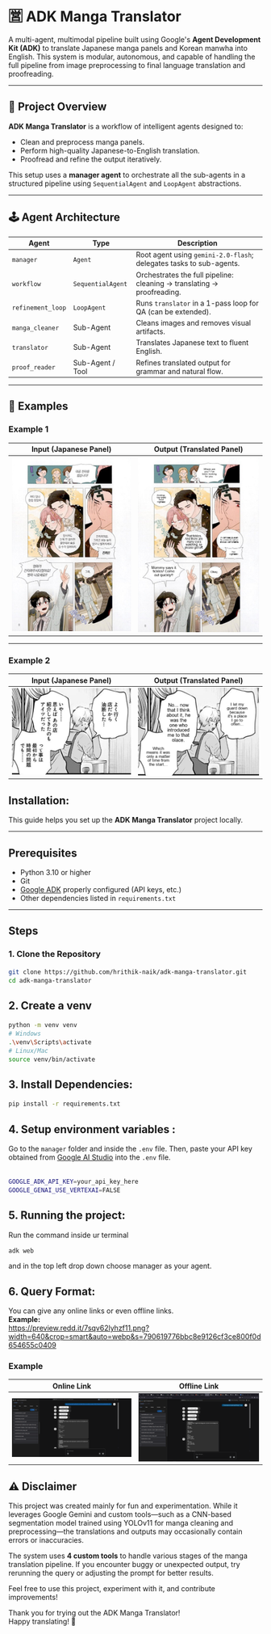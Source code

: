 # 🈺 ADK Manga Translator

A multi-agent, multimodal pipeline built using Google's **Agent Development Kit (ADK)** to translate Japanese manga panels and Korean manwha into English. This system is modular, autonomous, and capable of handling the full pipeline from image preprocessing to final language translation and proofreading.

---

## 🧠 Project Overview

**ADK Manga Translator** is a workflow of intelligent agents designed to:
- Clean and preprocess manga panels.
- Perform high-quality Japanese-to-English translation.
- Proofread and refine the output iteratively.

This setup uses a **manager agent** to orchestrate all the sub-agents in a structured pipeline using `SequentialAgent` and `LoopAgent` abstractions.

---

## 🕹️ Agent Architecture

| **Agent**         | **Type**           | **Description**                                                             |
|------------------|--------------------|-----------------------------------------------------------------------------|
| `manager`        | `Agent`            | Root agent using `gemini-2.0-flash`; delegates tasks to sub-agents.         |
| `workflow`       | `SequentialAgent`  | Orchestrates the full pipeline: cleaning → translating → proofreading.      |
| `refinement_loop`| `LoopAgent`        | Runs `translator` in a 1-pass loop for QA (can be extended).                |
| `manga_cleaner`  | Sub-Agent          | Cleans images and removes visual artifacts.                                 |
| `translator`     | Sub-Agent          | Translates Japanese text to fluent English.                                 |
| `proof_reader`   | Sub-Agent / Tool   | Refines translated output for grammar and natural flow.                     |


---
## 📝 Examples

### Example 1

| Input (Japanese Panel)                                     | Output (Translated Panel)                                 |
|------------------------------------------------------------|-----------------------------------------------------------|
| ![Input Panel](OnlineDownloads/7.png) | ![Output Panel](output/translated_manga_12457.png)        |

---

### Example 2

| Input (Japanese Panel)                                     | Output (Translated Panel)                                 |
|------------------------------------------------------------|-----------------------------------------------------------|
| ![Input Panel](OnlineDownloads/downloaded_12111_YAjqu.png) | ![Output Panel](output/translated_manga_48195.png)        |


## Installation:


This guide helps you set up the **ADK Manga Translator** project locally.

---

## Prerequisites

- Python 3.10 or higher
- Git
- [Google ADK](https://developers.google.com/ai) properly configured (API keys, etc.)
- Other dependencies listed in `requirements.txt`

---

## Steps

### 1. Clone the Repository

```bash
git clone https://github.com/hrithik-naik/adk-manga-translator.git
cd adk-manga-translator
```
## 2. Create a venv 

```bash
python -m venv venv
# Windows
.\venv\Scripts\activate
# Linux/Mac
source venv/bin/activate
```
## 3. Install Dependencies:

```bash
pip install -r requirements.txt
```
## 4. Setup environment variables :
Go to the `manager` folder and inside the `.env` file. Then, paste your API key obtained from [Google AI Studio](https://aistudio.google.com/prompts/new_chat) into the `.env` file.
```bash

GOOGLE_ADK_API_KEY=your_api_key_here
GOOGLE_GENAI_USE_VERTEXAI=FALSE
```
## 5. Running the project:
Run the command inside ur terminal
```bash
adk web 
```
and in the top left drop down choose manager as your agent.
## 6. Query Format:
You can give any online links or even offline links.  
**Example:**  
https://preview.redd.it/7sqv62lyhzf11.png?width=640&crop=smart&auto=webp&s=790619776bbc8e9126cf3ce800f0d654655c0409

### Example 

|    Online Link                                 | Offline Link                                 |
|------------------------------------------------------------|-----------------------------------------------------------|
| ![Input Panel](DEMOonline.png)    | ![Output Panel](DEMOoffline.png)        |

## ⚠️ Disclaimer

This project was created mainly for fun and experimentation. While it leverages Google Gemini and custom tools—such as a CNN-based segmentation model trained using YOLOv11 for manga cleaning and preprocessing—the translations and outputs may occasionally contain errors or inaccuracies.

The system uses **4 custom tools** to handle various stages of the manga translation pipeline. If you encounter buggy or unexpected output, try rerunning the query or adjusting the prompt for better results.

Feel free to use this project, experiment with it, and contribute improvements!

Thank you for trying out the ADK Manga Translator!  
Happy translating! 🎉